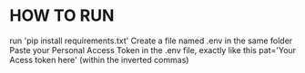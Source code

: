 # HOW TO RUN
run 'pip install requirements.txt'
Create a file named .env in the same folder
Paste your Personal Access Token in the .env file, exactly like this
pat='Your Acess token here' (within the inverted commas)



